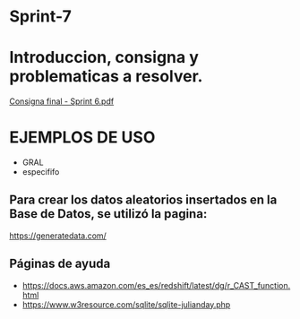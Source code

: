 # Sprint-7

# Introduccion, consigna y  problematicas a resolver.

[Consigna final - Sprint 6.pdf](https://github.com/ITBANK-PROJECT-Grupo8-C1/Sprint-7/files/9222329/Consigna.final.-.Sprint.6.pdf)


# EJEMPLOS DE USO

* GRAL
* especififo

## Para crear los datos aleatorios insertados en la Base de Datos, se utilizó la pagina:

https://generatedata.com/

## Páginas de ayuda
* https://docs.aws.amazon.com/es_es/redshift/latest/dg/r_CAST_function.html
* https://www.w3resource.com/sqlite/sqlite-julianday.php
